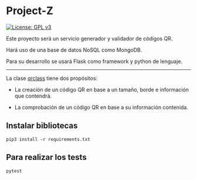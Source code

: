 # Project-Z


[![License: GPL v3](https://img.shields.io/badge/License-GPL%20v3-blue.svg)](https://www.gnu.org/licenses/gpl-3.0)


Este proyecto será un servicio generador y validador de códigos QR.


Hará uso de una base de datos NoSQL como MongoDB.


Para su desarrollo se usará Flask como framework y python de lenguaje.

***

La clase [qrclass](https://github.com/antoniomg89/Project-Z/tree/master/doc/info.md) tiene dos propósitos:
- La creación de un código QR en base a un tamaño, borde e información que contendrá.

- La comprobación de un código QR en base a su información contenida.


## Instalar bibliotecas

~~~
pip3 install -r requirements.txt
~~~

## Para realizar los tests

~~~
pytest
~~~

